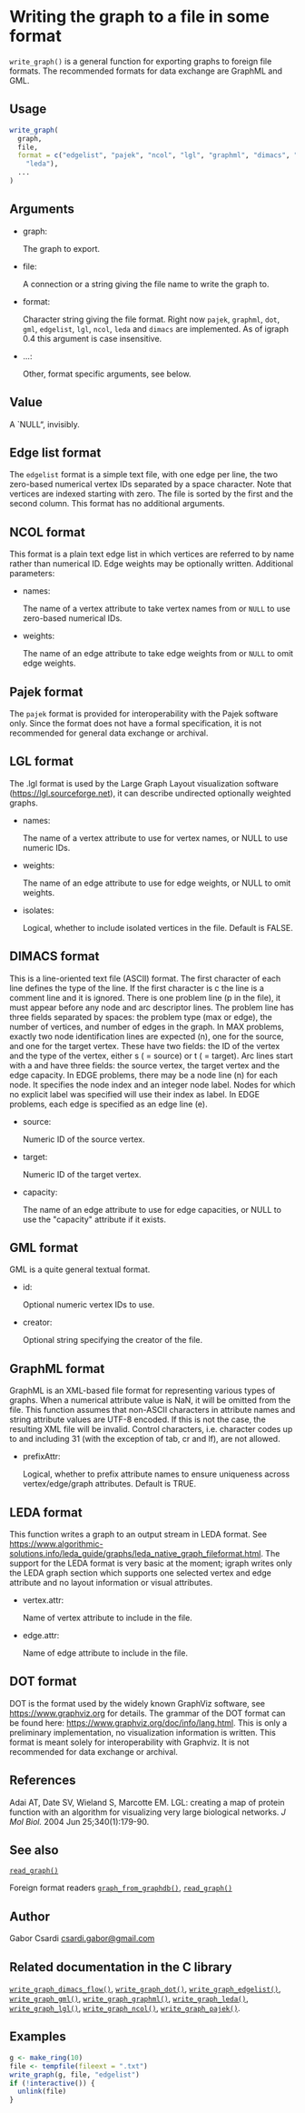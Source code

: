 # Writing the graph to a file in some format

`write_graph()` is a general function for exporting graphs to foreign
file formats. The recommended formats for data exchange are GraphML and
GML.

## Usage

``` r
write_graph(
  graph,
  file,
  format = c("edgelist", "pajek", "ncol", "lgl", "graphml", "dimacs", "gml", "dot",
    "leda"),
  ...
)
```

## Arguments

- graph:

  The graph to export.

- file:

  A connection or a string giving the file name to write the graph to.

- format:

  Character string giving the file format. Right now `pajek`, `graphml`,
  `dot`, `gml`, `edgelist`, `lgl`, `ncol`, `leda` and `dimacs` are
  implemented. As of igraph 0.4 this argument is case insensitive.

- ...:

  Other, format specific arguments, see below.

## Value

A \`NULL“, invisibly.

## Edge list format

The `edgelist` format is a simple text file, with one edge per line, the
two zero-based numerical vertex IDs separated by a space character. Note
that vertices are indexed starting with zero. The file is sorted by the
first and the second column. This format has no additional arguments.

## NCOL format

This format is a plain text edge list in which vertices are referred to
by name rather than numerical ID. Edge weights may be optionally
written. Additional parameters:

- names:

  The name of a vertex attribute to take vertex names from or `NULL` to
  use zero-based numerical IDs.

- weights:

  The name of an edge attribute to take edge weights from or `NULL` to
  omit edge weights.

## Pajek format

The `pajek` format is provided for interoperability with the Pajek
software only. Since the format does not have a formal specification, it
is not recommended for general data exchange or archival.

## LGL format

The .lgl format is used by the Large Graph Layout visualization software
(<https://lgl.sourceforge.net>), it can describe undirected optionally
weighted graphs.

- names:

  The name of a vertex attribute to use for vertex names, or NULL to use
  numeric IDs.

- weights:

  The name of an edge attribute to use for edge weights, or NULL to omit
  weights.

- isolates:

  Logical, whether to include isolated vertices in the file. Default is
  FALSE.

## DIMACS format

This is a line-oriented text file (ASCII) format. The first character of
each line defines the type of the line. If the first character is c the
line is a comment line and it is ignored. There is one problem line (p
in the file), it must appear before any node and arc descriptor lines.
The problem line has three fields separated by spaces: the problem type
(max or edge), the number of vertices, and number of edges in the graph.
In MAX problems, exactly two node identification lines are expected (n),
one for the source, and one for the target vertex. These have two
fields: the ID of the vertex and the type of the vertex, either s ( =
source) or t ( = target). Arc lines start with a and have three fields:
the source vertex, the target vertex and the edge capacity. In EDGE
problems, there may be a node line (n) for each node. It specifies the
node index and an integer node label. Nodes for which no explicit label
was specified will use their index as label. In EDGE problems, each edge
is specified as an edge line (e).

- source:

  Numeric ID of the source vertex.

- target:

  Numeric ID of the target vertex.

- capacity:

  The name of an edge attribute to use for edge capacities, or NULL to
  use the "capacity" attribute if it exists.

## GML format

GML is a quite general textual format.

- id:

  Optional numeric vertex IDs to use.

- creator:

  Optional string specifying the creator of the file.

## GraphML format

GraphML is an XML-based file format for representing various types of
graphs. When a numerical attribute value is NaN, it will be omitted from
the file. This function assumes that non-ASCII characters in attribute
names and string attribute values are UTF-8 encoded. If this is not the
case, the resulting XML file will be invalid. Control characters, i.e.
character codes up to and including 31 (with the exception of tab, cr
and lf), are not allowed.

- prefixAttr:

  Logical, whether to prefix attribute names to ensure uniqueness across
  vertex/edge/graph attributes. Default is TRUE.

## LEDA format

This function writes a graph to an output stream in LEDA format. See
<https://www.algorithmic-solutions.info/leda_guide/graphs/leda_native_graph_fileformat.html>.
The support for the LEDA format is very basic at the moment; igraph
writes only the LEDA graph section which supports one selected vertex
and edge attribute and no layout information or visual attributes.

- vertex.attr:

  Name of vertex attribute to include in the file.

- edge.attr:

  Name of edge attribute to include in the file.

## DOT format

DOT is the format used by the widely known GraphViz software, see
<https://www.graphviz.org> for details. The grammar of the DOT format
can be found here: <https://www.graphviz.org/doc/info/lang.html>. This
is only a preliminary implementation, no visualization information is
written. This format is meant solely for interoperability with Graphviz.
It is not recommended for data exchange or archival.

## References

Adai AT, Date SV, Wieland S, Marcotte EM. LGL: creating a map of protein
function with an algorithm for visualizing very large biological
networks. *J Mol Biol.* 2004 Jun 25;340(1):179-90.

## See also

[`read_graph()`](https://r.igraph.org/reference/read_graph.md)

Foreign format readers
[`graph_from_graphdb()`](https://r.igraph.org/reference/graph_from_graphdb.md),
[`read_graph()`](https://r.igraph.org/reference/read_graph.md)

## Author

Gabor Csardi <csardi.gabor@gmail.com>

## Related documentation in the C library

[`write_graph_dimacs_flow()`](https://igraph.org/c/html/0.10.17/igraph-Foreign.html#igraph_write_graph_dimacs_flow),
[`write_graph_dot()`](https://igraph.org/c/html/0.10.17/igraph-Foreign.html#igraph_write_graph_dot),
[`write_graph_edgelist()`](https://igraph.org/c/html/0.10.17/igraph-Foreign.html#igraph_write_graph_edgelist),
[`write_graph_gml()`](https://igraph.org/c/html/0.10.17/igraph-Foreign.html#igraph_write_graph_gml),
[`write_graph_graphml()`](https://igraph.org/c/html/0.10.17/igraph-Foreign.html#igraph_write_graph_graphml),
[`write_graph_leda()`](https://igraph.org/c/html/0.10.17/igraph-Foreign.html#igraph_write_graph_leda),
[`write_graph_lgl()`](https://igraph.org/c/html/0.10.17/igraph-Foreign.html#igraph_write_graph_lgl),
[`write_graph_ncol()`](https://igraph.org/c/html/0.10.17/igraph-Foreign.html#igraph_write_graph_ncol),
[`write_graph_pajek()`](https://igraph.org/c/html/0.10.17/igraph-Foreign.html#igraph_write_graph_pajek).

## Examples

``` r
g <- make_ring(10)
file <- tempfile(fileext = ".txt")
write_graph(g, file, "edgelist")
if (!interactive()) {
  unlink(file)
}
```
